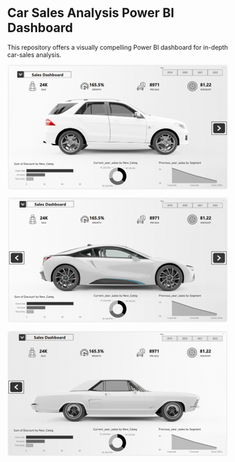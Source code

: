 # Car Sales Analysis Power BI Dashboard

This repository offers a visually compelling Power BI dashboard for in-depth car-sales analysis.

![screenshot](screenshot/pg1.png)

![screenshot](screenshot/pg2.png)

![screenshot](screenshot/pg3.png)
